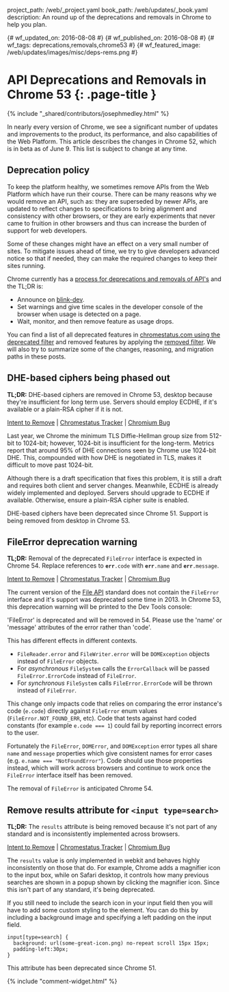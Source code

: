 project_path: /web/_project.yaml
book_path: /web/updates/_book.yaml
description: An round up of the deprecations and removals in Chrome to help you plan.

{# wf_updated_on: 2016-08-08 #}
{# wf_published_on: 2016-08-08 #}
{# wf_tags: deprecations,removals,chrome53 #}
{# wf_featured_image: /web/updates/images/misc/deps-rems.png #}

# API Deprecations and Removals in Chrome 53 {: .page-title }

{% include "_shared/contributors/josephmedley.html" %}

In nearly every version of Chrome, we see a significant number of updates and
improvements to the product, its performance, and also capabilities of the Web
Platform. This article describes the changes in Chrome 52, which is in beta as 
of June 9. This list is subject to change at any time.


## Deprecation policy

To keep the platform healthy, we sometimes remove APIs from the Web Platform which
have run their course.  There can be many reasons why we would remove an API, such
as: they are superseded by newer APIs, are updated to reflect changes to
specifications to bring alignment and consistency with other browsers, or they are
early experiments that never came to fruition in other browsers and thus 
can increase the burden of support for web developers.

Some of these changes might have an effect on a very small number of sites.
To mitigate issues ahead of time, we try to give developers advanced notice so
that if needed, they can make the required changes to keep their sites running.

Chrome currently has a
[process for deprecations and removals of API's](http://www.chromium.org/blink#TOC-Launch-Process:-Deprecation)
and the TL;DR is:

* Announce on [blink-dev](https://groups.google.com/a/chromium.org/forum/#!forum/blink-dev).
* Set warnings and give time scales in the developer console of the browser when
  usage is detected on a page.
* Wait, monitor, and then remove feature as usage drops.

You can find a list of all deprecated features in
[chromestatus.com using the deprecated filter](https://www.chromestatus.com/features#deprecated)
and removed features by applying the
[removed filter](https://www.chromestatus.com/features#removed). We will also 
try to summarize some of the changes, reasoning, and migration paths in 
these posts.


## DHE-based ciphers being phased out

**TL;DR:**  DHE-based ciphers are removed in Chrome 53, desktop because they're insufficient for long term use. Servers should employ ECDHE, if it's available or a plain-RSA cipher if it is not.

[Intent to Remove](https://groups.google.com/a/chromium.org/d/topic/blink-dev/ShRaCsYx4lk/discussion) &#124;
[Chromestatus Tracker](https://www.chromestatus.com/features/5128908798164992) &#124;
[Chromium Bug](https://crbug.com/619194)

Last year, we Chrome the minimum TLS Diffie-Hellman group size from 512-bit to 1024-bit; however, 1024-bit is insufficient for the long-term. Metrics report that around 95% of DHE connections seen by Chrome use 1024-bit DHE. This, compounded with how DHE is negotiated in TLS, makes it difficult to move past 1024-bit. 

Although there is a draft specification that fixes this problem, it is still a draft and requires both client and server changes. Meanwhile, ECDHE is already widely implemented and deployed. Servers should upgrade to ECDHE if available. Otherwise, ensure a plain-RSA cipher suite is enabled.

DHE-based ciphers have been deprecated since Chrome 51. Support is being removed from desktop in Chrome 53.


## FileError deprecation warning
**TL;DR:** Removal of the deprecated `FileError` interface is expected in Chrome 54. Replace references to **`err`**`.code` with **`err`**`.name` and **`err`**`.message`. 

[Intent to Remove](https://groups.google.com/a/chromium.org/d/topic/blink-dev/kJMa2rpAYqI/discussion) &#124;
[Chromestatus Tracker](https://www.chromestatus.com/feature/6687420359639040) &#124;
[Chromium Bug](https://bugs.chromium.org/p/chromium/issues/detail?id=496901)

The current version of the [File API](https://w3c.github.io/FileAPI/) standard does not contain the `FileError` interface and it's support was deprecated some time in 2013. In Chrome 53, this deprecation warning will be printed to the Dev Tools console:

'FileError' is deprecated and will be removed in 54. Please use the 'name' or 'message' attributes of the error rather than 'code'.

This has different effects in different contexts.

* `FileReader.error` and `FileWriter.error` will be `DOMException` objects instead of `FileError` objects.
* For _asynchronous_ `FileSystem` calls the `ErrorCallback` will be passed `FileError.ErrorCode` instead of `FileError`.
* For _synchronous_ `FileSystem` calls `FileError.ErrorCode` will be thrown instead of `FileError`.

This change only impacts code that relies on comparing the error instance's code (`e.code`) directly against `FileError` enum values (`FileError.NOT_FOUND_ERR`, etc). Code that tests against hard coded constants (for example `e.code === 1`) could fail by reporting incorrect errors to the user. 

Fortunately the `FileError`, `DOMError`, and `DOMException` error types all share `name` and `message` properties which give consistent names for error cases (e.g. `e.name === "NotFoundError"`). Code should use those properties instead, which will work across browsers and continue to work once the `FileError` interface itself has been removed.

The removal of `FileError` is anticipated Chrome 54.

## Remove results attribute for `<input type=search>`

**TL;DR:** The `results` attribute is being removed because it's not part of any standard and is inconsistently implemented across browsers.

[Intent to Remove](https://groups.google.com/a/chromium.org/d/topic/blink-dev/8fHsOWz1XEw/discussion) &#124;
[Chromestatus Tracker](https://www.chromestatus.com/feature/5738199536107520) &#124;
[Chromium Bug](https://code.google.com/p/chromium/issues/detail?id=590117) 

The `results` value is only implemented in webkit and behaves highly inconsistently on those that do. For example, Chrome adds a magnifier icon to the input box, while on Safari desktop, it controls how many previous searches are shown in a popup shown by clicking the magnifier icon. Since this isn't part of any standard, it's being deprecated.

If you still need to include the search icon in your input field then you will have to add some custom styling to the element.  You can do this by including a background image and specifying a left padding on the input field.


    input[type=search] {
      background: url(some-great-icon.png) no-repeat scroll 15px 15px;
      padding-left:30px;
    }
    

This attribute has been deprecated since Chrome 51. 


{% include "comment-widget.html" %}
